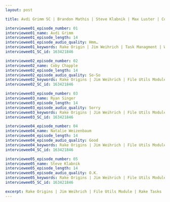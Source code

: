 ```yaml
---
layout: post

title: Avdi Grimm SC | Brandon Mathis | Steve Klabnik | Max Luster | Coby Chapple

interviewee01_episode_number: 01
interviewee01_name: Avdi Grimm
interviewee01_episode_length: 14
interviewee01_episode_audio_quality: Hmm…
interviewee01_keywords: Rake Origin | Jim Weihrich | Task Managment | Working @ Facebook 
interviewee01_SC_id: 163421846 

interviewee02_episode_number: 02
interviewee02_name: Coby Chapple
interviewee02_episode_length: 14
interviewee02_episode_audio_quality: So-So  
interviewee02_keywords: Rake Origins | Jim Weihrich | File Utils Module | Rake Tasks | Rake Origins | Jim Weihrich | File Utils Module | Rake Tasks
interviewee02_SC_id: 163421846

interviewee03_episode_number: 03
interviewee03_name: Ryan Singer
interviewee03_episode_length: 14
interviewee03_episode_audio_quality: Sorry
interviewee03_keywords: Rake Origins | Jim Weihrich | File Utils Module | Rake Tasks
interviewee03_SC_id: 163421846

interviewee04_episode_number: 04
interviewee04_name: Natalie Weizenbaum
interviewee04_episode_length: 14
interviewee04_episode_audio_quality: Good
interviewee04_keywords: Rake Origins | Jim Weihrich | File Utils Module | Rake Tasks
interviewee04_SC_id: 163421846

interviewee05_episode_number: 05
interviewee05_name: Steve Klabnik
interviewee05_episode_length: 14
interviewee05_episode_audio_quality: O.K.
interviewee05_keywords: Rake Origins | Jim Weihrich | File Utils Module | Rake Tasks
interviewee05_SC_id: 163421846

excerpt: Rake Origins | Jim Weihrich | File Utils Module | Rake Tasks | Rake Origins | Jim Weihrich | File Utils Module | Rake Tasks | Rake Origins | Jim Weihrich | File Utils Module | Rake Tasks | Rake Origins | Jim Weihrich | File Utils Module | Rake Tasks
---
```

